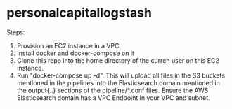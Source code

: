# personalcapitallogstash

Steps:

1) Provision an EC2 instance in a VPC
2) Install docker and docker-compose on it
3) Clone this repo into the home directory of the curren user on this EC2 instance.
4) Run "docker-compose up -d". This will upload all files in the S3 buckets mentioned in the pipelines 
into the Elasticsearch domain mentioned in  the output{..} sections of the pipeline/*.conf files. 
Ensure the AWS Elasticsearch domain has a VPC Endpoint in your VPC and subnet.
